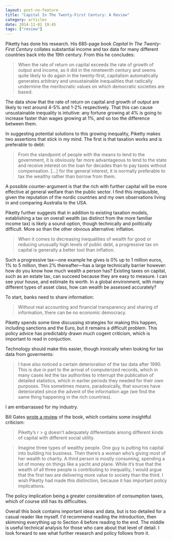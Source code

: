 ```yaml
---
layout: post-no-feature
title: "Capital In The Twenty-First Century: A Review"
category: articles
date: 2014-11-01 19:45
tags: ["review"]
---
```


Piketty has done his research. His 685-page book _Capital In The Twenty-First Century_ collates substantial income and tax data for many different countries back into the 19th century. From this he concludes:

> When the rate of return on capital exceeds the rate of growth of output and income, as it did in the nineteenth century and seems quite likely to do again in the twenty-first, capitalism automatically generates arbitrary and unsustainable inequalities that radically undermine the meritocratic values on which democratic societies are based.

The data show that the rate of return on capital and growth of output are likely to rest around 4-5% and 1-2% respectively. That this can cause unsustainable inequality is intuitive: any fortune growing at 4% is going to increase faster than wages growing at 1%, and so too the difference between them.

In suggesting potential solutions to this growing inequality, Piketty makes two assertions that stick in my mind. The first is that taxation works and is preferable to debt:

> From the standpoint of people with the means to lend to the government, it is obviously far more advantageous to lend to the state and receive interest on the loan for decades than to pay taxes without compensation. [&hellip;] for the general interest, it is normally preferable to tax the wealthy rather than borrow from them.

A possible counter-argument is that the rich with further capital will be more effective at general welfare than the public sector. I find this implausible, given the reputation of the nordic countries and my own observations living in and comparing Australia to the USA.

Piketty further suggests that in addition to existing taxation models, establishing a tax on overall wealth (as distinct from the more familiar income tax) is likely a sound option, though technically and politically difficult. More so than the other obvious alternative: inflation.

> When it comes to decreasing inequalities of wealth for good or reducing unusually high levels of public debt, a progressive tax on capital is generally a better tool than inflation.

Such a progressive tax—one example he gives is 0% up to 1 million euros, 1% to 5 million, then 2% thereafter—has a large technically barrier however: how do you know how much wealth a person has? Existing taxes on capital, such as an estate tax, can succeed because they are easy to measure. I can see your house, and estimate its worth. In a global environment, with many different types of asset class, how can wealth be assessed accurately?

To start, banks need to share information:

> Without real accounting and financial transparency and sharing of information, there can be no economic democracy.

Piketty spends some time discussing strategies for making this happen, including sanctions and the Euro, but it remains a difficult problem. This policy advice has predictably drawn much cogent criticism, which is important to read in conjuction.

Technology should make this easier, though ironically when looking for tax data from goverments:

> I have also noticed a certain deterioration of the tax data after 1990. This is due in part to the arrival of computerized records, which in many cases led the tax authorities to interrupt the publication of detailed statistics, which in earlier periods they needed for their own purposes. This sometimes means, paradoxically, that sources have deteriorated since the advent of the information age (we find the same thing happening in the rich countries).

I am embarrassed for my industry.

Bill Gates [wrote a review][bg] of the book, which contains some insightful criticism:

> Piketty’s r > g doesn’t adequately differentiate among different kinds of capital with different social utility.

> Imagine three types of wealthy people. One guy is putting his capital into building his business. Then there’s a woman who’s giving most of her wealth to charity. A third person is mostly consuming, spending a lot of money on things like a yacht and plane. While it’s true that the wealth of all three people is contributing to inequality, I would argue that the first two are delivering more value to society than the third. I wish Piketty had made this distinction, because it has important policy implications.

The policy implication being a greater consideration of consumption taxes, which of course still has its difficulties.

Overall this book contains important ideas and data, but is too detailed for a
casual reader like myself. I'd recommend reading the introduction, then
skimming everything up to Section 4 before reading to the end. The middle is
useful technical analysis for those who care about that level of detail. I look
forward to see what further research and policy follows from it.

[bg]: http://www.gatesnotes.com/Books/Why-Inequality-Matters-Capital-in-21st-Century-Review

